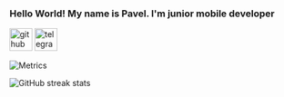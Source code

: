 
 ### Hello World! My name is Pavel. I'm junior mobile developer

 [<img src='https://cdn.jsdelivr.net/npm/simple-icons@3.0.1/icons/github.svg' alt='github' height='40'>](https://github.com/PavMas) 
 [<img src='https://cdn.jsdelivr.net/npm/simple-icons@3.0.1/icons/telegram.svg' alt='telegram' height='40'>](https://t.me/trifcdr)  

 ![Metrics](https://metrics.lecoq.io/PavMas?template=classic&config)

 ![GitHub streak stats](https://github-readme-streak-stats.herokuapp.com/?user=PavMas)
